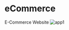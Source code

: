 # eCommerce
E-Commerce Website
![app1](https://user-images.githubusercontent.com/63937933/195658498-407f6b67-e79e-419e-bc41-24447bac2fd4.png)
